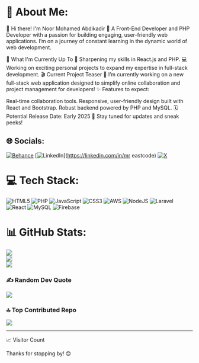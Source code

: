 # 💫 About Me:
🌟 Hi there! I'm Noor Mohamed Abdikadir 👋
A Front-End Developer and PHP Developer with a passion for building engaging, user-friendly web applications. I’m on a journey of constant learning in the dynamic world of web development.



🚀 What I'm Currently Up To
🌱 Sharpening my skills in React.js and PHP.
💻 Working on exciting personal projects to expand my expertise in full-stack development.
🎬 Current Project Teaser
🔧 I’m currently working on a new full-stack web application designed to simplify online collaboration and project management for developers!
✨ Features to expect:


Real-time collaboration tools.
Responsive, user-friendly design built with React and Bootstrap.
Robust backend powered by PHP and MySQL.
🗓 Potential Release Date: Early 2025 🚀
Stay tuned for updates and sneak peeks!


## 🌐 Socials:
[![Behance](https://img.shields.io/badge/Behance-1769ff?logo=behance&logoColor=white)](https://behance.net/nuurkey47) [![LinkedIn](https://img.shields.io/badge/LinkedIn-%230077B5.svg?logo=linkedin&logoColor=white)](https://linkedin.com/in/mr eastcode) [![X](https://img.shields.io/badge/X-black.svg?logo=X&logoColor=white)](https://x.com/eastcode) 

# 💻 Tech Stack:
![HTML5](https://img.shields.io/badge/html5-%23E34F26.svg?style=for-the-badge&logo=html5&logoColor=white) ![PHP](https://img.shields.io/badge/php-%23777BB4.svg?style=for-the-badge&logo=php&logoColor=white) ![JavaScript](https://img.shields.io/badge/javascript-%23323330.svg?style=for-the-badge&logo=javascript&logoColor=%23F7DF1E) ![CSS3](https://img.shields.io/badge/css3-%231572B6.svg?style=for-the-badge&logo=css3&logoColor=white) ![AWS](https://img.shields.io/badge/AWS-%23FF9900.svg?style=for-the-badge&logo=amazon-aws&logoColor=white) ![NodeJS](https://img.shields.io/badge/node.js-6DA55F?style=for-the-badge&logo=node.js&logoColor=white) ![Laravel](https://img.shields.io/badge/laravel-%23FF2D20.svg?style=for-the-badge&logo=laravel&logoColor=white) ![React](https://img.shields.io/badge/react-%2320232a.svg?style=for-the-badge&logo=react&logoColor=%2361DAFB) ![MySQL](https://img.shields.io/badge/mysql-4479A1.svg?style=for-the-badge&logo=mysql&logoColor=white) ![Firebase](https://img.shields.io/badge/firebase-a08021?style=for-the-badge&logo=firebase&logoColor=ffcd34)
# 📊 GitHub Stats:
![](https://github-readme-stats.vercel.app/api?username=nuurkey47&theme=dark&hide_border=false&include_all_commits=false&count_private=false)<br/>
![](https://github-readme-streak-stats.herokuapp.com/?user=nuurkey47&theme=dark&hide_border=false)<br/>
![](https://github-readme-stats.vercel.app/api/top-langs/?username=nuurkey47&theme=dark&hide_border=false&include_all_commits=false&count_private=false&layout=compact)

### ✍️ Random Dev Quote
![](https://quotes-github-readme.vercel.app/api?type=horizontal&theme=radical)

### 🔝 Top Contributed Repo
![](https://github-contributor-stats.vercel.app/api?username=nuurkey47&limit=5&theme=dark&combine_all_yearly_contributions=true)

---
📈 Visitor Count


Thanks for stopping by! 😊
<!-- Proudly created with GPRM ( https://gprm.itsvg.in ) -->
